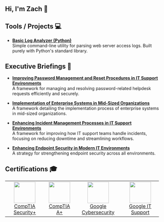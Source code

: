 ## Hi, I'm Zach 👋

## Tools / Projects  💻 

- **[Basic Log Analyzer (Python)](https://github.com/zach-howard/Python-Log-Analyzer)**  
  Simple command-line utility for parsing web server access logs. Built purely with Python's standard library.

## Executive Briefings 📃

- **[Improving Password Management and Reset Procedures in IT Support Environments](https://github.com/zach-howard/Improving-Password-Management)**  
  A framework for managing and resolving password-related helpdesk requests efficiently and securely.

- **[Implementation of Enterprise Systems in Mid-Sized Organizations](https://github.com/zach-howard/Enterprise-System-Implementation)**  
  A framework detailing the implementation process of enterprise systems in mid-sized organizations.

- **[Enhancing Incident Management Processes in IT Support Environments](https://github.com/zach-howard/Incident-Management-Support-Environment)**  
  A framework for improving how IT support teams handle incidents, focusing on reducing downtime and streamlining workflows.

- **[Enhancing Endpoint Security in Modern IT Environments](https://github.com/zach-howard/Enhancing-Endpoint-Security)**  
  A strategy for strengthening endpoint security across all environments.

## Certifications 🎓

<table style="border: none;">
  <tr>
    <td align="center" style="border: none;">
      <a href="https://www.credly.com/badges/47bf5415-855a-4ea0-be64-8fba92db1a25/public_url" target="_blank">
        <img src="https://images.credly.com/size/110x110/images/80d8a06a-c384-42bf-ad36-db81bce5adce/blob" height="70" />
        <br/>CompTIA Security+
      </a>
    </td>
    <td align="center" style="border: none;">
      <a href="https://www.credly.com/badges/7c4ffcf7-1377-46fd-9293-4ac6dd3081f5/public_url" target="_blank">
        <img src="https://images.credly.com/size/110x110/images/f6d62c5d-1e1d-4de6-92ee-8dc8c80b1c7b/blob" height="70" />
        <br/>CompTIA A+
      </a>
    </td>
    <td align="center" style="border: none;">
      <a href="https://coursera.org/share/b7c50d23ed37aabeb3a9f4ee1f056cc7" target="_blank">
        <img src="https://images.credly.com/size/340x340/images/0bf0f2da-a699-4c82-82e2-56dcf1f2e1c7/image.png" height="70" />
        <br/>Google Cybersecurity
      </a>
    </td>
    <td align="center" style="border: none;">
      <a href="https://coursera.org/share/edcd548f293d1d41e6d03178f88d19ee" target="_blank">
        <img src="https://images.credly.com/size/340x340/images/ae2f5bae-b110-4ea1-8e26-77cf5f76c81e/GCC_badge_IT_Support_1000x1000.png" height="70" />
        <br/>Google IT Support
      </a>
    </td>
  </tr>
</table>

